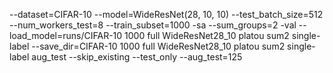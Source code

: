 --dataset=CIFAR-10 --model=WideResNet(28, 10, 10) --test_batch_size=512 --num_workers_test=8 --train_subset=1000 -sa --sum_groups=2 -val --load_model=runs/CIFAR-10 1000 full WideResNet28_10 platou sum2 single-label --save_dir=CIFAR-10 1000 full WideResNet28_10 platou sum2 single-label aug_test --skip_existing --test_only --aug_test=125